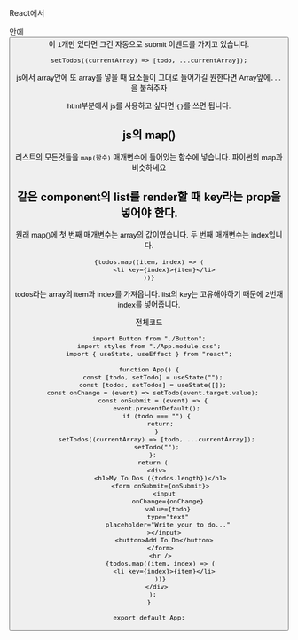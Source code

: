React에서 <form>안에 <button>이 1개만 있다면 그건 자동으로 submit 이벤트를 가지고 있습니다.

```react
setTodos((currentArray) => [todo, ...currentArray]);
```

js에서 array안에 또 array를 넣을 때 요소들이 그대로 들어가길 원한다면 Array앞에`...`을 붙혀주자



html부분에서 js를 사용하고 싶다면 `{}`를 쓰면 됩니다.





## js의 map()

리스트의 모든것들을 `map(함수)` 매개변수에 들어있는 함수에 넣습니다. 파이썬의  map과 비슷하네요





## 같은 component의 list를 render할 때 key라는 prop을 넣어야 한다.

원래 map()에 첫 번째 매개변수는 array의 값이였습니다. 두 번째 매개변수는 index입니다.

```react
{todos.map((item, index) => (
        <li key={index}>{item}</li>
))}
```

todos라는 array의 item과 index를 가져옵니다. list의 key는 고유해야하기 때문에 2번재 index를 넣어줍니다.







전체코드

```
import Button from "./Button";
import styles from "./App.module.css";
import { useState, useEffect } from "react";

function App() {
  const [todo, setTodo] = useState("");
  const [todos, setTodos] = useState([]);
  const onChange = (event) => setTodo(event.target.value);
  const onSubmit = (event) => {
    event.preventDefault();
    if (todo === "") {
      return;
    }
    setTodos((currentArray) => [todo, ...currentArray]);
    setTodo("");
  };
  return (
    <div>
      <h1>My To Dos ({todos.length})</h1>
      <form onSubmit={onSubmit}>
        <input
          onChange={onChange}
          value={todo}
          type="text"
          placeholder="Write your to do..."
        ></input>
        <button>Add To Do</button>
      </form>
      <hr />
      {todos.map((item, index) => (
        <li key={index}>{item}</li>
      ))}
    </div>
  );
}

export default App;

```

